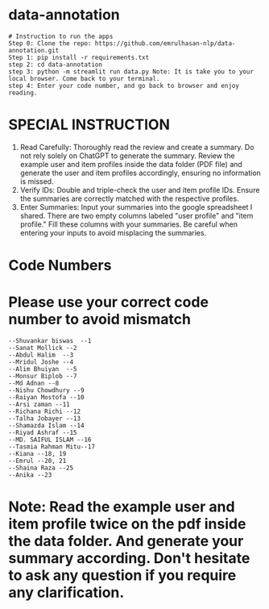 # data-annotation
    # Instruction to run the apps
    Step 0: Clone the repo: https://github.com/emrulhasan-nlp/data-annotation.git
    Step 1: pip install -r requirements.txt
    step 2: cd data-annotation
    step 3: python -m streamlit run data.py Note: It is take you to your local browser. Come back to your terminal.
    step 4: Enter your code number, and go back to browser and enjoy reading.

# SPECIAL INSTRUCTION

   1. Read Carefully: Thoroughly read the review and create a summary. Do not rely solely on ChatGPT to generate the summary. Review the example user and item profiles inside the data folder (PDF file) and generate the user and item profiles accordingly, ensuring no information is missed.
   2. Verify IDs: Double and triple-check the user and item profile IDs. Ensure the summaries are correctly matched with the respective profiles.
   3. Enter Summaries: Input your summaries into the google spreadsheet I shared. There are two empty columns labeled "user profile" and "item profile." Fill these columns with your summaries. Be careful when entering your inputs to avoid misplacing the summaries.

# Code Numbers
# Please use your correct code number to avoid mismatch
    --Shuvankar biswas  --1
    --Sanat Mollick --2
    --Abdul Halim  --3
    --Mridul Joshe --4
    --Alim Bhuiyan  --5
    --Monsur Biplob --7
    --Md Adnan --8
    --Nishu Chowdhury --9
    --Raiyan Mostofa --10
    --Arsi zaman --11
    --Richana Richi --12
    --Talha Jobayer --13
    --Shamazda Islam --14
    --Riyad Ashraf --15
    --MD. SAIFUL ISLAM --16
    --Tasmia Rahman Mitu--17
    --Kiana --18, 19
    --Emrul --20, 21
    --Shaina Raza --25
    --Anika --23


# Note: Read the example user and item profile twice on the pdf inside the data folder. And generate your summary according. Don't hesitate to ask any question if you require any clarification.

